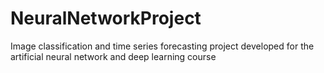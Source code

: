 # NeuralNetworkProject
Image classification and time series forecasting project developed for the artificial neural network and deep learning course
